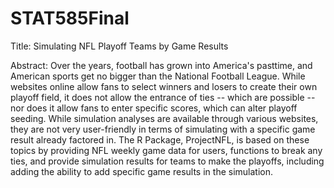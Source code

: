 # STAT585Final

Title: Simulating NFL Playoff Teams by Game Results

Abstract: Over the years, football has grown into America's pasttime, and American sports get no bigger than the National Football League.  While websites online allow fans to select winners and losers to create their own playoff field, it does not allow the entrance of ties -- which are possible -- nor does it allow fans to enter specific scores, which can alter playoff seeding.  While simulation analyses are available through various websites, they are not very user-friendly in terms of simulating with a specific game result already factored in.  The R Package, ProjectNFL, is based on these topics by providing NFL weekly game data for users, functions to break any ties, and provide simulation results for teams to make the playoffs, including adding the ability to add specific game results in the simulation.
